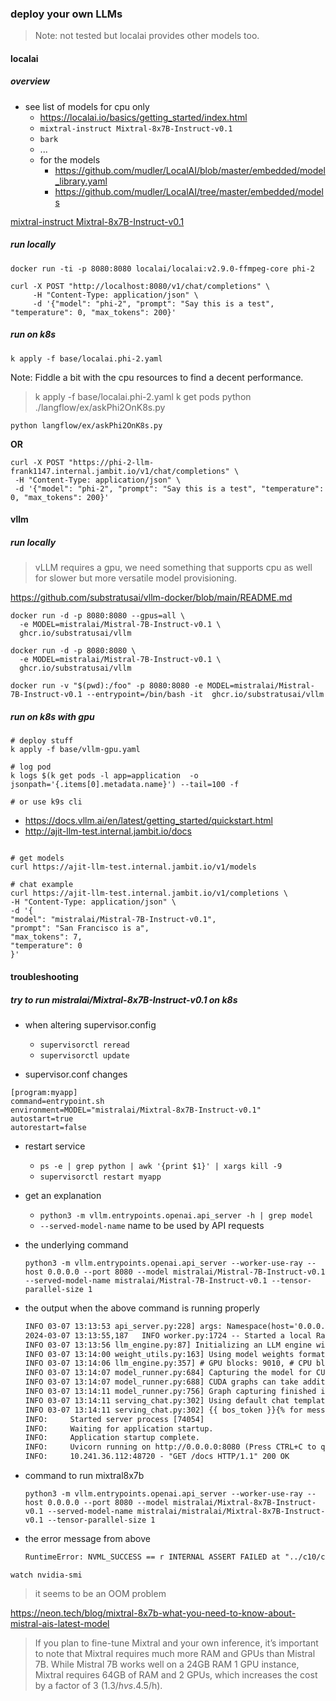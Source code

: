### deploy your own LLMs

> Note: not tested but localai provides other models too.

#### localai

##### overview

- see list of models for cpu only
  - https://localai.io/basics/getting_started/index.html
  - `mixtral-instruct Mixtral-8x7B-Instruct-v0.1`
  - `bark`
  - ...
  - for the models
    - https://github.com/mudler/LocalAI/blob/master/embedded/model_library.yaml
    - https://github.com/mudler/LocalAI/tree/master/embedded/models

[ mixtral-instruct Mixtral-8x7B-Instruct-v0.1](https://itnext.io/k8sgpt-localai-unlock-kubernetes-superpowers-for-free-584790de9b65)

##### run locally

```
docker run -ti -p 8080:8080 localai/localai:v2.9.0-ffmpeg-core phi-2
```

```
curl -X POST "http://localhost:8080/v1/chat/completions" \
     -H "Content-Type: application/json" \
     -d '{"model": "phi-2", "prompt": "Say this is a test", "temperature": 0, "max_tokens": 200}'
```

##### run on k8s

`k apply -f base/localai.phi-2.yaml `

Note: Fiddle a bit with the cpu resources to find a decent performance.

> k apply -f base/localai.phi-2.yaml
> k get pods
> python ./langflow/ex/askPhi2OnK8s.py

`python langflow/ex/askPhi2OnK8s.py`

**OR**

```
curl -X POST "https://phi-2-llm-frank1147.internal.jambit.io/v1/chat/completions" \
 -H "Content-Type: application/json" \
 -d '{"model": "phi-2", "prompt": "Say this is a test", "temperature": 0, "max_tokens": 200}'

```

#### vllm

##### run locally

> vLLM requires a gpu, we need something that supports cpu as well for slower but more versatile model provisioning.

https://github.com/substratusai/vllm-docker/blob/main/README.md

```
docker run -d -p 8080:8080 --gpus=all \
  -e MODEL=mistralai/Mistral-7B-Instruct-v0.1 \
  ghcr.io/substratusai/vllm

docker run -d -p 8080:8080 \
  -e MODEL=mistralai/Mistral-7B-Instruct-v0.1 \
  ghcr.io/substratusai/vllm

docker run -v "$(pwd):/foo" -p 8080:8080 -e MODEL=mistralai/Mistral-7B-Instruct-v0.1 --entrypoint=/bin/bash -it  ghcr.io/substratusai/vllm

```

##### run on k8s with gpu

```
# deploy stuff
k apply -f base/vllm-gpu.yaml

# log pod
k logs $(k get pods -l app=application  -o jsonpath='{.items[0].metadata.name}') --tail=100 -f

# or use k9s cli

```

- https://docs.vllm.ai/en/latest/getting_started/quickstart.html
- http://ajit-llm-test.internal.jambit.io/docs
```

# get models
curl https://ajit-llm-test.internal.jambit.io/v1/models

# chat example
curl https://ajit-llm-test.internal.jambit.io/v1/completions \
-H "Content-Type: application/json" \
-d '{
"model": "mistralai/Mistral-7B-Instruct-v0.1",
"prompt": "San Francisco is a",
"max_tokens": 7,
"temperature": 0
}'

```

#### troubleshooting


##### try to run mistralai/Mixtral-8x7B-Instruct-v0.1 on k8s

- when altering supervisor.config
  - `supervisorctl reread`
  - `supervisorctl update`

- supervisor.conf changes
```
[program:myapp]
command=entrypoint.sh
environment=MODEL="mistralai/Mixtral-8x7B-Instruct-v0.1"
autostart=true
autorestart=false
```


- restart service 
  - `ps -e | grep python | awk '{print $1}' | xargs kill -9`
  - `supervisorctl restart myapp`

- get an explanation
  - `python3 -m vllm.entrypoints.openai.api_server -h | grep model`
  - `--served-model-name` name to be used by API requests

- the underlying command
  ```
  python3 -m vllm.entrypoints.openai.api_server --worker-use-ray --host 0.0.0.0 --port 8080 --model mistralai/Mistral-7B-Instruct-v0.1 --served-model-name mistralai/Mistral-7B-Instruct-v0.1 --tensor-parallel-size 1
  ```
- the output when the above command is running properly
  ```txt
  INFO 03-07 13:13:53 api_server.py:228] args: Namespace(host='0.0.0.0', port=8080, allow_credentials=False, allowed_origins=['*'], allowed_methods=['*'], allowed_headers=['*'], api_key=None, served_model_name='mistralai/Mistral-7B-Instruct-v0.1', lora_modules=None, chat_template=None, response_role='assistant', ssl_keyfile=None, ssl_certfile=None, root_path=None, middleware=[], model='mistralai/Mistral-7B-Instruct-v0.1', tokenizer=None, revision=None, code_revision=None, tokenizer_revision=None, tokenizer_mode='auto', trust_remote_code=False, download_dir=None, load_format='auto', dtype='auto', kv_cache_dtype='auto', max_model_len=None, worker_use_ray=True, pipeline_parallel_size=1, tensor_parallel_size=1, max_parallel_loading_workers=None, block_size=16, seed=0, swap_space=4, gpu_memory_utilization=0.9, max_num_batched_tokens=None, max_num_seqs=256, max_paddings=256, disable_log_stats=False, quantization=None, enforce_eager=False, max_context_len_to_capture=8192, disable_custom_all_reduce=False, enable_lora=False, max_loras=1, max_lora_rank=16, lora_extra_vocab_size=256, lora_dtype='auto', max_cpu_loras=None, device='auto', engine_use_ray=False, disable_log_requests=False, max_log_len=None)
  2024-03-07 13:13:55,187	INFO worker.py:1724 -- Started a local Ray instance.
  INFO 03-07 13:13:56 llm_engine.py:87] Initializing an LLM engine with config: model='mistralai/Mistral-7B-Instruct-v0.1', tokenizer='mistralai/Mistral-7B-Instruct-v0.1', tokenizer_mode=auto, revision=None, tokenizer_revision=None, trust_remote_code=False, dtype=torch.bfloat16, max_seq_len=32768, download_dir=None, load_format=auto, tensor_parallel_size=1, disable_custom_all_reduce=False, quantization=None, enforce_eager=False, kv_cache_dtype=auto, device_config=cuda, seed=0)
  INFO 03-07 13:14:00 weight_utils.py:163] Using model weights format ['*.safetensors']
  INFO 03-07 13:14:06 llm_engine.py:357] # GPU blocks: 9010, # CPU blocks: 2048
  INFO 03-07 13:14:07 model_runner.py:684] Capturing the model for CUDA graphs. This may lead to unexpected consequences if the model is not static. To run the model in eager mode, set 'enforce_eager=True' or use '--enforce-eager' in the CLI.
  INFO 03-07 13:14:07 model_runner.py:688] CUDA graphs can take additional 1~3 GiB memory per GPU. If you are running out of memory, consider decreasing `gpu_memory_utilization` or enforcing eager mode. You can also reduce the `max_num_seqs` as needed to decrease memory usage.
  INFO 03-07 13:14:11 model_runner.py:756] Graph capturing finished in 4 secs.
  INFO 03-07 13:14:11 serving_chat.py:302] Using default chat template:
  INFO 03-07 13:14:11 serving_chat.py:302] {{ bos_token }}{% for message in messages %}{% if (message['role'] == 'user') != (loop.index0 % 2 == 0) %}{{ raise_exception('Conversation roles must alternate user/assistant/user/assistant/...') }}{% endif %}{% if message['role'] == 'user' %}{{ '[INST] ' + message['content'] + ' [/INST]' }}{% elif message['role'] == 'assistant' %}{{ message['content'] + eos_token + ' ' }}{% else %}{{ raise_exception('Only user and assistant roles are supported!') }}{% endif %}{% endfor %}
  INFO:     Started server process [74054]
  INFO:     Waiting for application startup.
  INFO:     Application startup complete.
  INFO:     Uvicorn running on http://0.0.0.0:8080 (Press CTRL+C to quit)
  INFO:     10.241.36.112:48720 - "GET /docs HTTP/1.1" 200 OK
  ```

- command to run mixtral8x7b
  ```
  python3 -m vllm.entrypoints.openai.api_server --worker-use-ray --host 0.0.0.0 --port 8080 --model mistralai/Mixtral-8x7B-Instruct-v0.1 --served-model-name mistralai/mistralai/Mixtral-8x7B-Instruct-v0.1 --tensor-parallel-size 1
  ```
- the error message from above
  ```txt
  RuntimeError: NVML_SUCCESS == r INTERNAL ASSERT FAILED at "../c10/cuda/CUDACachingAllocator.cpp":1154, please report a bug to PyTorch. 
  ```

`watch nvidia-smi`

> it seems to be an OOM problem

https://neon.tech/blog/mixtral-8x7b-what-you-need-to-know-about-mistral-ais-latest-model

> If you plan to fine-tune Mixtral and your own inference, it’s important to note that Mixtral requires much more RAM and GPUs than Mistral 7B. While Mistral 7B works well on a 24GB RAM 1 GPU instance, Mixtral requires 64GB of RAM and 2 GPUs, which increases the cost by a factor of 3 (1.3$/h vs. 4.5$/h).